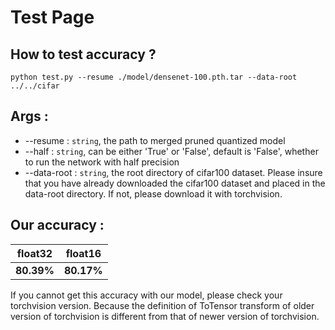 # Test Page

## How to test accuracy ?
```shell
python test.py --resume ./model/densenet-100.pth.tar --data-root ../../cifar
```

## Args :
* --resume : `string`, the path to merged pruned quantized model
* --half : `string`, can be either 'True' or 'False', default is 'False', whether to run the network with half precision
* --data-root : `string`, the root directory of cifar100 dataset. Please insure that you have already downloaded the cifar100
                dataset and placed in the data-root directory. If not, please download it with torchvision.

## Our accuracy : 
|   float32   |  float16    |
|-------------|-------------|
|  **80.39%** |  **80.17%** |

If you cannot get this accuracy with our model, please check your 
torchvision version. Because the definition of ToTensor transform of 
older version of torchvision is different from that of newer version 
of torchvision.
